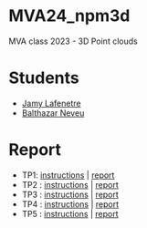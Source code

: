 # MVA24_npm3d
MVA class 2023 - 3D Point clouds


# Students
- [Jamy Lafenetre](https://github.com/Jamy-L)
- [Balthazar Neveu](https://github.com/balthazarneveu)

# Report
- TP1: [instructions](/TP1_Structures_Neighborhoods.pdf) | [report](/TP1_report.pdf)
- TP2 : [instructions](/TP2_Registration_ICP.pdf) | [report](/TP2_report.pdf)
- TP3 : [instructions](/TP3_Descriptors.pdf) | [report](/TP3_report.pdf)
- TP4 : [instructions](/TP4_Reconstruction.pdf) | [report](/TP4_report.pdf)
- TP5 : [instructions](/TP5_Modelisation.pdf) | [report](/TP5_report.pdf)